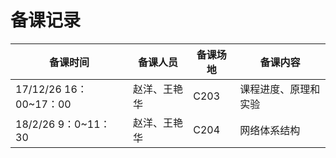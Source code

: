 # 备课记录
| 备课时间 | 备课人员 | 备课场地 | 备课内容 |
| ------------- | ----------------- | --------------| ----------------- |
|17/12/26 16：00~17：00|赵洋、王艳华|C203|课程进度、原理和实验|
|18/2/26 9：0~11：30|赵洋、王艳华|C204|网络体系结构|
